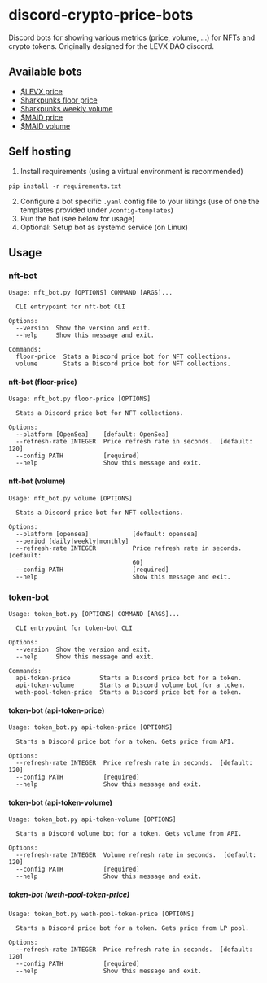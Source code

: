 # discord-crypto-price-bots
Discord bots for showing various metrics (price, volume, ...) for NFTs and crypto tokens. Originally designed for the LEVX DAO discord.

## Available bots
* [$LEVX price](https://discord.com/api/oauth2/authorize?client_id=912733687647469590&permissions=67108864&scope=bot)
* [Sharkpunks floor price](https://discord.com/api/oauth2/authorize?client_id=913133731185831936&permissions=67108864&scope=bot)
* [Sharkpunks weekly volume](https://discord.com/api/oauth2/authorize?client_id=913382428880568331&permissions=67108864&scope=bot)
* [$MAID price](https://discord.com/api/oauth2/authorize?client_id=913383753592750100&permissions=67108864&scope=bot)
* [$MAID volume](https://discord.com/api/oauth2/authorize?client_id=913421371466457099&permissions=67108864&scope=bot)
## Self hosting
1) Install requirements (using a virtual environment is recommended)
```
pip install -r requirements.txt
```
2) Configure a bot specific `.yaml` config file to your likings (use of one the templates provided under `/config-templates`)
3) Run the bot (see below for usage)
4) Optional: Setup bot as systemd service (on Linux)
## Usage
### nft-bot
```
Usage: nft_bot.py [OPTIONS] COMMAND [ARGS]...

  CLI entrypoint for nft-bot CLI

Options:
  --version  Show the version and exit.
  --help     Show this message and exit.

Commands:
  floor-price  Stats a Discord price bot for NFT collections.
  volume       Stats a Discord price bot for NFT collections.
```
#### nft-bot (floor-price)
``` 
Usage: nft_bot.py floor-price [OPTIONS]

  Stats a Discord price bot for NFT collections.

Options:
  --platform [OpenSea]    [default: OpenSea]
  --refresh-rate INTEGER  Price refresh rate in seconds.  [default: 120]
  --config PATH           [required]
  --help                  Show this message and exit.
```
#### nft-bot (volume)
``` 
Usage: nft_bot.py volume [OPTIONS]

  Stats a Discord price bot for NFT collections.

Options:
  --platform [opensea]            [default: opensea]
  --period [daily|weekly|monthly]
  --refresh-rate INTEGER          Price refresh rate in seconds.  [default:
                                  60]
  --config PATH                   [required]
  --help                          Show this message and exit.
```
### token-bot
``` 
Usage: token_bot.py [OPTIONS] COMMAND [ARGS]...

  CLI entrypoint for token-bot CLI

Options:
  --version  Show the version and exit.
  --help     Show this message and exit.

Commands:
  api-token-price        Starts a Discord price bot for a token.
  api-token-volume       Starts a Discord volume bot for a token.
  weth-pool-token-price  Starts a Discord price bot for a token.
```
#### token-bot (api-token-price)
``` 
Usage: token_bot.py api-token-price [OPTIONS]

  Starts a Discord price bot for a token. Gets price from API.

Options:
  --refresh-rate INTEGER  Price refresh rate in seconds.  [default: 120]
  --config PATH           [required]
  --help                  Show this message and exit.
```
#### token-bot (api-token-volume)
``` 
Usage: token_bot.py api-token-volume [OPTIONS]

  Starts a Discord volume bot for a token. Gets volume from API.

Options:
  --refresh-rate INTEGER  Volume refresh rate in seconds.  [default: 120]
  --config PATH           [required]
  --help                  Show this message and exit.
```
##### token-bot (weth-pool-token-price)
``` 
Usage: token_bot.py weth-pool-token-price [OPTIONS]

  Starts a Discord price bot for a token. Gets price from LP pool.

Options:
  --refresh-rate INTEGER  Price refresh rate in seconds.  [default: 120]
  --config PATH           [required]
  --help                  Show this message and exit.
```